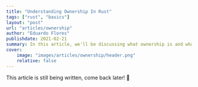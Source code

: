 ```yaml
---
title: "Understanding Ownership In Rust"
tags: ["rust", "basics"]
layout: "post"
url: "articles/ownership"
author: "Eduardo Flores"
publishdate: 2021-02-21
summary: In this article, we'll be discussing what ownership is and what it means for Rust
cover:
    image: "images/articles/ownership/header.png"
    relative: false
---
```


This article is still being written, come back later! 🙂
